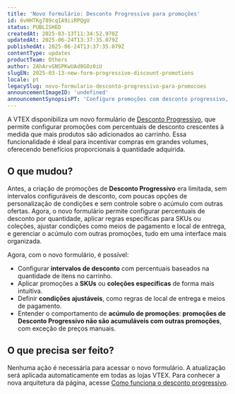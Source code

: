 ```yaml
---
title: 'Novo formulário: Desconto Progressivo para promoções'
id: 6vHHTKg789cqIA9iiRPQgU
status: PUBLISHED
createdAt: 2025-03-13T11:34:52.970Z
updatedAt: 2025-06-24T13:37:35.079Z
publishedAt: 2025-06-24T13:37:35.079Z
contentType: updates
productTeam: Others
author: 2AhArvGNSPKwUAd8GOz0iU
slugEN: 2025-03-13-new-form-progressive-discount-promotions
locale: pt
legacySlug: novo-formulario-desconto-progressivo-para-promocoes
announcementImageID: 'undefined'
announcementSynopsisPT: 'Configure promoções com desconto progressivo, incentivando compras em volume com percentuais ajustáveis e flexíveis.'
---
```


A VTEX disponibiliza um novo formulário de [Desconto Progressivo](https://help.vtex.com/tutorial/desconto-progressivo--tutorials_324), que permite configurar promoções com percentuais de desconto crescentes à medida que mais produtos são adicionados ao carrinho. Essa funcionalidade é ideal para incentivar compras em grandes volumes, oferecendo benefícios proporcionais à quantidade adquirida.

## O que mudou?
Antes, a criação de promoções de **Desconto Progressivo** era limitada, sem intervalos configuráveis de desconto, com poucas opções de personalização de condições e sem controle sobre o acúmulo com outras ofertas. Agora, o novo formulário permite configurar percentuais de desconto por quantidade, aplicar regras específicas para SKUs ou coleções, ajustar condições como meios de pagamento e local de entrega, e gerenciar o acúmulo com outras promoções, tudo em uma interface mais organizada.

Agora, com o novo formulário, é possível:

- Configurar **intervalos de desconto** com percentuais baseados na quantidade de itens no carrinho.
- Aplicar promoções a **SKUs** ou **coleções específicas** de forma mais intuitiva.
- Definir **condições ajustáveis**, como regras de local de entrega e meios de pagamento.
- Entender o comportamento de **acúmulo de promoções**: **promoções de Desconto Progressivo não são acumuláveis com outras promoções**, com exceção de preços manuais.

## O que precisa ser feito?
Nenhuma ação é necessária para acessar o novo formulário. A atualização será aplicada automaticamente em todas as lojas VTEX. Para conhecer a nova arquitetura da página, acesse [Como funciona o desconto progressivo](https://help.vtex.com/pt/tutorial/desconto-progressivo--tutorials_324).

